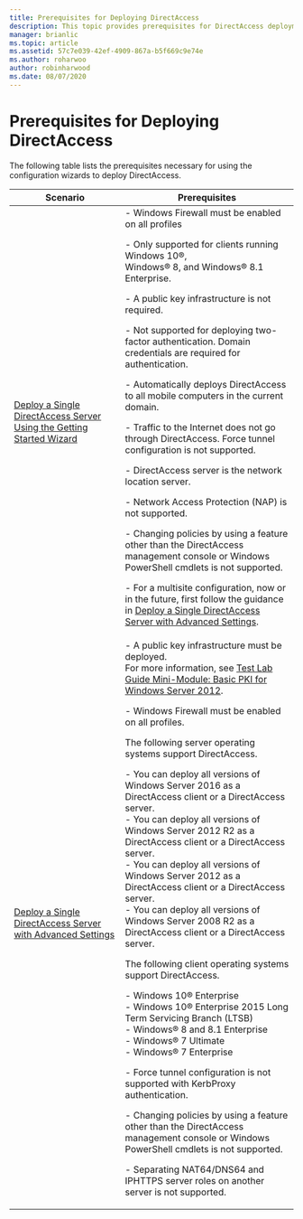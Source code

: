 ```yaml
---
title: Prerequisites for Deploying DirectAccess
description: This topic provides prerequisites for DirectAccess deployment in Windows Server 2016.
manager: brianlic
ms.topic: article
ms.assetid: 57c7e039-42ef-4909-867a-b5f669c9e74e
ms.author: roharwoo
author: robinharwood
ms.date: 08/07/2020
---
```

# Prerequisites for Deploying DirectAccess

The following table lists the prerequisites necessary for using the configuration wizards to deploy DirectAccess.

|Scenario|Prerequisites|
|-|-|
|[Deploy a Single DirectAccess Server Using the Getting Started Wizard](../../remote-access/directaccess/single-server-wizard/Deploy-a-Single-DirectAccess-Server-Using-the-Getting-Started-Wizard.md)|-   Windows Firewall must be enabled on all profiles<p>-   Only supported for clients running Windows 10&reg;, <br />              Windows&reg; 8, and Windows&reg; 8.1 Enterprise.<p>-   A public key infrastructure is not required.<p>-   Not supported for deploying two-factor authentication. Domain credentials are required for authentication.<p>-   Automatically deploys DirectAccess to all mobile computers in the current domain.<p>-   Traffic to the Internet does not go through DirectAccess. Force tunnel configuration is not supported.<p>-   DirectAccess server is the network location server.<p>-   Network Access Protection (NAP) is not supported.<p>-   Changing policies by using a feature other than the DirectAccess management console or Windows PowerShell cmdlets is not supported.<p>-   For a multisite configuration, now or in the future, first follow the guidance in [Deploy a Single DirectAccess Server with Advanced Settings](../../remote-access/directaccess/single-server-advanced/Deploy-a-Single-DirectAccess-Server-with-Advanced-Settings.md).|
|[Deploy a Single DirectAccess Server with Advanced Settings](../../remote-access/directaccess/single-server-advanced/Deploy-a-Single-DirectAccess-Server-with-Advanced-Settings.md)|- A public key infrastructure must be deployed.<br /> For more information, see [Test Lab Guide Mini-Module: Basic PKI for Windows Server 2012](/answers/topics/windows-server-2012.html).<p>- Windows Firewall must be enabled on all profiles.<p>The following server operating systems support DirectAccess.<p>-   You can deploy all versions of  Windows Server 2016 as a DirectAccess client or a DirectAccess server.<br />-   You can deploy all versions of Windows Server 2012 R2 as a DirectAccess client or a DirectAccess server.<br />-   You can deploy all versions of Windows Server 2012 as a DirectAccess client or a DirectAccess server.<br />-   You can deploy all versions of Windows Server 2008 R2 as a DirectAccess client or a DirectAccess server.<p>The following client operating systems support DirectAccess.<p>-   Windows 10&reg; Enterprise<br />-   Windows 10&reg; Enterprise 2015 Long Term Servicing Branch (LTSB)<br />-   Windows&reg; 8 and 8.1 Enterprise<br />-   Windows&reg; 7 Ultimate<br />-   Windows&reg; 7 Enterprise<p>-   Force tunnel configuration is not supported with KerbProxy authentication.<p>-   Changing policies by using a feature other than the DirectAccess management console or Windows PowerShell cmdlets is not supported.<p>-   Separating NAT64/DNS64 and IPHTTPS server roles on another server is not supported.|
